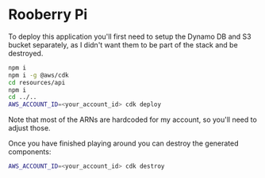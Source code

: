 # Rooberry Pi

To deploy this application you'll first need to setup the Dynamo DB and S3 bucket separately, as I didn't want them to be part of the stack and be destroyed.

```bash
npm i
npm i -g @aws/cdk
cd resources/api
npm i
cd ../..
AWS_ACCOUNT_ID=<your_account_id> cdk deploy
```

Note that most of the ARNs are hardcoded for my account, so you'll need to adjust those.

Once you have finished playing around you can destroy the generated components:

```bash
AWS_ACCOUNT_ID=<your_account_id> cdk destroy
```
